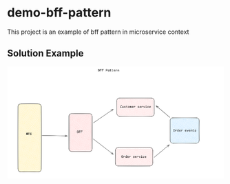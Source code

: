 # demo-bff-pattern
This project is an example of bff pattern in microservice context


## Solution Example
![App Screenshot](https://github.com/rafaelnarbutis/demo-bff/blob/main/BFF_ARCH.png)
